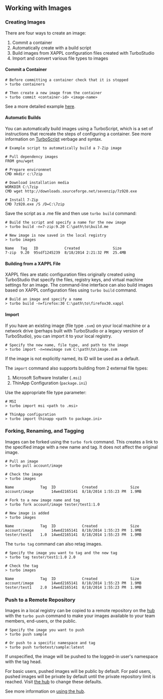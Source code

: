 ## Working with Images

### Creating Images

There are four ways to create an image:

1. Commit a container
2. Automatically create with a build script
3. Build images from XAPPL configuration files created with TurboStudio
4. Import and convert various file types to images

#### Commit a Container

```
# Before committing a container check that it is stopped
> turbo containers

# Then create a new image from the container
> turbo commit <container-id> <image-name>
```

See a more detailed example [here](/docs/building/working-with-containers).

#### Automatic Builds

You can automatically build images using a TurboScript, which is a set of instructions that recreate the steps of configuring a container. See more information on [TurboScript](/docs/reference/turboscript) verbage and syntax.

```
# Example script to automatically build a 7-Zip image

# Pull dependency images
FROM gnu/wget

# Prepare environmnet
CMD mkdir c:\7zip

# Download installation media
WORKDIR C:\7zip
CMD wget http://downloads.sourceforge.net/sevenzip/7z920.exe

# Install 7-Zip
CMD 7z920.exe /S /D=C:\7zip
```

Save the script as a .me file and then use `turbo build` command:

```
# Build the script and specify a name for the new image
> turbo build -n=7-zip:9.20 C:\path\to\build.me

# New image is now saved in the local registry
> turbo images

Name   Tag   ID            Created               Size
7-zip  9.20  95sdf1245239  8/18/2014 2:21:32 PM  25.4MB
```

#### Building from a XAPPL File

XAPPL files are static configuration files originally created using TurboStudio that specify the files, registry keys, and virtual machine settings for an image. The command-line interface can also build images based on XAPPL configuration files using `turbo build` command.

```
# Build an image and specify a name
> turbo build -n=firefox:30 C:\path\to\firefox30.xappl
```

#### Import

If you have an existing image (file type `.svm`) on your local machine or a network drive (perhaps built with TurboStudio or a legacy version of TurboStudio), you can import it to your local registry.

```
# Specify the new name, file type, and path to the image
> turbo import -n=newimage svm C:\path\to\image.svm
```

If the image is not explicitly named, its ID will be used as a default.

The `import` command also supports building from 2 external file types:

1. Microsoft Software Installer (`.msi`)
2. ThinApp Configuration (`package.ini`)

Use the appropriate file type parameter:

```
# MSI
> turbo import msi <path to .msi>

# ThinApp configuration
> turbo import thinapp <path to package.ini> 
```

### Forking, Renaming, and Tagging

Images can be forked using the `turbo fork` command. This creates a link to the specified image with a new name and tag. It does not affect the original image.

```
# Pull an image
> turbo pull account/image

# Check the image
> turbo images

Name            Tag  ID            Created               Size
account/image        14wed2165141  8/18/2014 1:55:23 PM  1.9MB

# Fork to a new image name and tag
> turbo fork account/image tester/test1:1.0

# New image is added
> turbo images

Name            Tag  ID            Created               Size
account/image        14wed2165141  8/18/2014 1:55:23 PM  1.9MB
tester/test1    1.0  14wed2165141  8/18/2014 1:55:23 PM  1.9MB
```

The `turbo tag` command can also retag images.

```
# Specify the image you want to tag and the new tag
> turbo tag tester/test1:1.0 2.0

# Check the tag
> turbo images

Name            Tag  ID            Created               Size
account/image        14wed2165141  8/18/2014 1:55:23 PM  1.9MB
tester/test1    2.0  14wed2165141  8/18/2014 1:55:23 PM  1.9MB
```

### Push to a Remote Repository

Images in a local registry can be copied to a remote repository on the [hub](/hub) with the `turbo push` command to make your images available to your team members, end-users, or the public.

```
# Specify the image you want to push
> turbo push sample

# Or push to a specific namespace and tag
> turbo push turbotest/sample:latest
```

If unspecified, the image will be pushed to the logged-in user's namespace with the tag head.

For basic users, pushed images will be public by default. For paid users, pushed images will be private by default until the private repository limit is reached. Visit [the hub](/hub) to change these defaults.

See more information on [using the hub](/docs/hub).